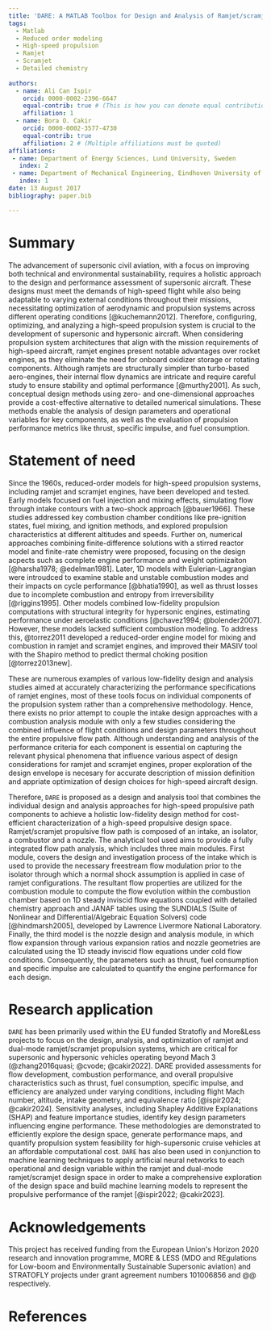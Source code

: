 ```yaml
---
title: 'DARE: A MATLAB Toolbox for Design and Analysis of Ramjet/scramjet Engines'
tags:
  - Matlab
  - Reduced order modeling
  - High-speed propulsion
  - Ramjet
  - Scramjet
  - Detailed chemistry 
 
authors:
  - name: Ali Can Ispir
    orcid: 0000-0002-2396-6647
    equal-contrib: true # (This is how you can denote equal contributions between multiple authors)
    affiliation: 1
  - name: Bora O. Cakir
    orcid: 0000-0002-3577-4730
    equal-contrib: true
    affiliation: 2 # (Multiple affiliations must be quoted)
affiliations:
 - name: Department of Energy Sciences, Lund University, Sweden 
   index: 2
 - name: Department of Mechanical Engineering, Eindhoven University of Technology, the Netherlands
   index: 1
date: 13 August 2017
bibliography: paper.bib

---
```


# Summary

The advancement of supersonic civil aviation, with a focus on improving both technical and environmental sustainability, requires a holistic approach to the design and performance assessment of supersonic aircraft. These designs must meet the demands of high-speed flight while also being adaptable to varying external conditions throughout their missions, necessitating optimization of aerodynamic and propulsion systems across different operating conditions [@kuchemann2012]. Therefore, configuring, optimizing, and analyzing a high-speed propulsion system is crucial to the development of supersonic and hypersonic aircraft. When considering propulsion system architectures that align with the mission requirements of high-speed aircraft, ramjet engines present notable advantages over rocket engines, as they eliminate the need for onboard oxidizer storage or rotating components. Although ramjets are structurally simpler than turbo-based aero-engines, their internal flow dynamics are intricate and require careful study to ensure stability and optimal performance [@murthy2001]. As such, conceptual design methods using zero- and one-dimensional approaches provide a cost-effective alternative to detailed numerical simulations. These methods enable the analysis of design parameters and operational variables for key components, as well as the evaluation of propulsion performance metrics like thrust, specific impulse, and fuel consumption.

# Statement of need

Since the 1960s, reduced-order models for high-speed propulsion systems, including ramjet and scramjet engines, have been developed and tested. Early models focused on fuel injection and mixing effects, simulating flow through intake contours with a two-shock approach [@bauer1966]. These studies addressed key combustion chamber conditions like pre-ignition states, fuel mixing, and ignition methods, and explored propulsion characteristics at different altitudes and speeds. Further on, numerical approaches combining finite-difference solutions with a stirred reactor model and finite-rate chemistry were proposed, focusing on the design acpects such as complete engine performance and weight optimizaiton [@harsha1978; @edelman1981]. Later, 1D models with Eulerian-Lagrangian were introudced to examine stable and unstable combustion modes and their impacts on cycle performance [@bhatia1990], as well as thrust losses due to incomplete combustion and entropy from irreversibility [@riggins1995]. Other models combined low-fidelity propulsion computations with structural integrity for hypersonic engines, estimating performance under aeroelastic conditions [@chavez1994; @bolender2007]. However, these models lacked sufficient combustion modeling. To address this, @torrez2011 developed a reduced-order engine model for mixing and combustion in ramjet and scramjet engines, and improved their MASIV tool with the Shapiro method to predict thermal choking position [@torrez2013new]. 

These are numerous examples of various low-fidelity design and analysis studies aimed at accurately characterizing the performance specifications of ramjet engines, most of these tools focus on individual components of the propulsion system rather than a comprehensive methodology. Hence, there exists no prior attempt to couple the intake design approaches with a combustion analysis module with only a few studies considering the combined influence of flight conditions and design parameters throughout the entire propulsive flow path. Although understanding and analysis of the performance criteria for each component is essential on capturing the relevant physical phenomena that influence various aspect of design considerations for ramjet and scramjet engines, proper exploration of the design envelope is necesary for accurate description of mission definition and appriate optimization of design choices for high-speed aircraft design. 

Therefore, `DARE` is proposed as a design and analysis tool that combines the individual design and analysis approaches for high-speed propulsive path components to achieve a holistic low-fidelity design method for cost-efficient characterization of a high-speed propulsive design space. Ramjet/scramjet propulsive flow path is composed of an intake, an isolator, a combustor and a nozzle. The analytical tool used aims to provide a fully integrated flow path analysis, which includes three main modules. First module, covers the design and investigation process of the intake which is used to provide the necessary freestream flow modulation prior to the isolator through which a normal shock assumption is applied in case of ramjet configurations. The resultant flow properties are utilized for the combustion module to compute the flow evolution within the combustion chamber based on 1D steady inviscid flow equations coupled with detailed chemistry approach and JANAF tables using the SUNDIALS (Suite of Nonlinear and Differential/Algebraic Equation Solvers) code [@hindmarsh2005], developed by Lawrence Livermore National Laboratory. Finally, the third model is the nozzle design and analysis module, in which flow expansion through various expansion ratios and nozzle geometries are calculated using the 1D steady inviscid flow equations under cold flow conditions. Consequently, the parameters such as thrust, fuel consumption and specific impulse are calculated to quantify the engine performance for each design.

# Research application

`DARE` has been primarily used within the EU funded Stratofly and More\&Less projects to focus on the design, analysis, and optimization of ramjet and dual-mode ramjet/scramjet propulsion systems, which are critical for supersonic and hypersonic vehicles operating beyond Mach 3 (@zhang2016quasi; @cvode; @cakir2022]. DARE provided assessments for flow development, combustion performance, and overall propulsive characteristics such as thrust, fuel consumption, specific impulse, and efficiency are analyzed under varying conditions, including flight Mach number, altitude, intake geometry, and equivalence ratio [@ispir2024; @cakir2024]. Sensitivity analyses, including Shapley Additive Explanations (SHAP) and feature importance studies, identify key design parameters influencing engine performance. These methodologies are demonstrated to efficiently explore the design space, generate performance maps, and quantify propulsion system feasibility for high-supersonic cruise vehicles at an affordable computational cost. `DARE` has also been used in conjunction to machine learning techniques to apply artificial neural networks to each operational and design variable within the ramjet and dual-mode ramjet/scramjet design space in order to make a comprehensive exploration of the design space and build machine learning models to represent the propulsive performance of the ramjet [@ispir2022; @cakir2023].
 
# Acknowledgements

This project has received funding from the European Union's Horizon 2020 research and innovation programme, MORE \& LESS (MDO and REgulations for Low-boom and Environmentally Sustainable Supersonic aviation) and STRATOFLY projects under grant agreement numbers 101006856 and @@ respectively. 

# References
